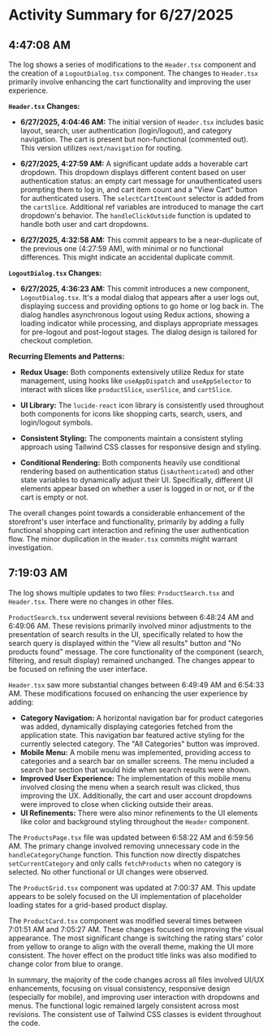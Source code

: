 # Activity Summary for 6/27/2025

## 4:47:08 AM
The log shows a series of modifications to the `Header.tsx` component and the creation of a `LogoutDialog.tsx` component.  The changes to `Header.tsx` primarily involve enhancing the cart functionality and improving the user experience.

**`Header.tsx` Changes:**

* **6/27/2025, 4:04:46 AM:** The initial version of `Header.tsx` includes basic layout, search, user authentication (login/logout), and category navigation. The cart is present but non-functional (commented out).  This version utilizes `next/navigation` for routing.

* **6/27/2025, 4:27:59 AM:** A significant update adds a hoverable cart dropdown.  This dropdown displays different content based on user authentication status: an empty cart message for unauthenticated users prompting them to log in, and cart item count and a "View Cart" button for authenticated users. The `selectCartItemCount` selector is added from the `cartSlice`.  Additional ref variables are introduced to manage the cart dropdown's behavior.  The  `handleClickOutside` function is updated to handle both user and cart dropdowns.

* **6/27/2025, 4:32:58 AM:** This commit appears to be a near-duplicate of the previous one (4:27:59 AM), with minimal or no functional differences. This might indicate an accidental duplicate commit.

**`LogoutDialog.tsx` Changes:**

* **6/27/2025, 4:36:23 AM:** This commit introduces a new component, `LogoutDialog.tsx`.  It's a modal dialog that appears after a user logs out, displaying success and providing options to go home or log back in. The dialog handles asynchronous logout using Redux actions, showing a loading indicator while processing, and displays appropriate messages for pre-logout and post-logout stages. The dialog design is tailored for checkout completion.


**Recurring Elements and Patterns:**

* **Redux Usage:** Both components extensively utilize Redux for state management, using hooks like `useAppDispatch` and `useAppSelector` to interact with slices like `productSlice`, `userSlice`, and `cartSlice`.

* **UI Library:** The `lucide-react` icon library is consistently used throughout both components for icons like shopping carts, search, users, and login/logout symbols.

* **Consistent Styling:** The components maintain a consistent styling approach using Tailwind CSS classes for responsive design and styling.

* **Conditional Rendering:** Both components heavily use conditional rendering based on authentication status (`isAuthenticated`) and other state variables to dynamically adjust their UI.  Specifically, different UI elements appear based on whether a user is logged in or not, or if the cart is empty or not.


The overall changes point towards a considerable enhancement of the storefront's user interface and functionality, primarily by adding a fully functional shopping cart interaction and refining the user authentication flow. The minor duplication in the `Header.tsx` commits might warrant investigation.


## 7:19:03 AM
The log shows multiple updates to two files: `ProductSearch.tsx` and `Header.tsx`.  There were no changes in other files.

`ProductSearch.tsx` underwent several revisions between 6:48:24 AM and 6:49:06 AM. These revisions primarily involved minor adjustments to the presentation of search results in the UI, specifically related to how the search query is displayed within the "View all results" button and "No products found" message.  The core functionality of the component (search, filtering, and result display) remained unchanged. The changes appear to be focused on refining the user interface.

`Header.tsx` saw more substantial changes between 6:49:49 AM and 6:54:33 AM.  These modifications focused on enhancing the user experience by adding:

* **Category Navigation:** A horizontal navigation bar for product categories was added, dynamically displaying categories fetched from the application state.  This navigation bar featured active styling for the currently selected category.  The "All Categories" button was improved.
* **Mobile Menu:** A mobile menu was implemented, providing access to categories and a search bar on smaller screens. The menu included a search bar section that would hide when search results were shown.
* **Improved User Experience:** The implementation of this mobile menu involved closing the menu when a search result was clicked, thus improving the UX.  Additionally, the cart and user account dropdowns were improved to close when clicking outside their areas.
* **UI Refinements:** There were also minor refinements to the UI elements like color and background styling throughout the `Header` component.

The `ProductsPage.tsx` file was updated between 6:58:22 AM and 6:59:56 AM. The primary change involved removing unnecessary code in the `handleCategoryChange` function. This function now directly dispatches `setCurrentCategory` and only calls `fetchProducts` when no category is selected. No other functional or UI changes were observed.

The `ProductGrid.tsx` component was updated at 7:00:37 AM. This update appears to be solely focused on the UI implementation of placeholder loading states for a grid-based product display.

The `ProductCard.tsx` component was modified several times between 7:01:51 AM and 7:05:27 AM.  These changes focused on improving the visual appearance. The most significant change is switching the rating stars' color from yellow to orange to align with the overall theme, making the UI more consistent.  The hover effect on the product title links was also modified to change color from blue to orange.


In summary, the majority of the code changes across all files involved UI/UX enhancements, focusing on visual consistency, responsive design (especially for mobile), and improving user interaction with dropdowns and menus. The functional logic remained largely consistent across most revisions.  The consistent use of Tailwind CSS classes is evident throughout the code.
